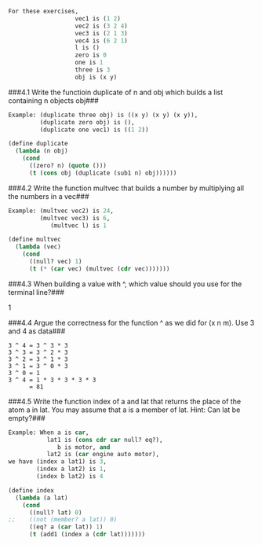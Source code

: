 ```lisp
For these exercises,
                   vec1 is (1 2)
                   vec2 is (3 2 4)
                   vec3 is (2 1 3)
                   vec4 is (6 2 1)
                   l is ()
                   zero is 0
                   one is 1
                   three is 3
                   obj is (x y)
```

###4.1 Write the functioin duplicate of n and obj which builds a list containing n objects obj###
```lisp
Example: (duplicate three obj) is ((x y) (x y) (x y)),
         (duplicate zero obj) is (),
         (duplicate one vec1) is ((1 2))
```
```lisp
(define duplicate
  (lambda (n obj)
    (cond
      ((zero? n) (quote ()))
      (t (cons obj (duplicate (sub1 n) obj))))))
```

###4.2 Write the function multvec that builds a number by multiplying all the numbers in a vec###
```lisp
Example: (multvec vec2) is 24,
         (multvec vec3) is 6,
            (multvec l) is 1
```
```lisp
(define multvec
  (lambda (vec)
    (cond
      ((null? vec) 1)
      (t (* (car vec) (multvec (cdr vec)))))))
```

###4.3 When building a value with ^, which value should you use for the terminal line?###

1

###4.4 Argue the correctness for the function ^ as we did for (x n m). Use 3 and 4 as data###
```
3 ^ 4 = 3 ^ 3 * 3
3 ^ 3 = 3 ^ 2 * 3
3 ^ 2 = 3 ^ 1 * 3
3 ^ 1 = 3 ^ 0 * 3
3 ^ 0 = 1
3 ^ 4 = 1 * 3 * 3 * 3 * 3
      = 81
```

###4.5 Write the function index of a and lat that returns the place of the atom a in lat. You may assume that a is a member of lat. Hint: Can lat be empty?###
```lisp
Example: When a is car,
           lat1 is (cons cdr car null? eq?),
              b is motor, and
           lat2 is (car engine auto motor),
we have (index a lat1) is 3,
        (index a lat2) is 1,
        (index b lat2) is 4
```
```lisp
(define index
  (lambda (a lat)
    (cond
      ((null? lat) 0)
;;    ((not (member? a lat)) 0)
      ((eq? a (car lat)) 1)
      (t (add1 (index a (cdr lat)))))))
```
